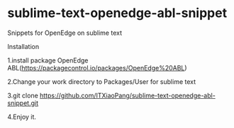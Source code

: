 # sublime-text-openedge-abl-snippet
Snippets for OpenEdge on sublime text

Installation

1.install package Open​Edge ABL(https://packagecontrol.io/packages/OpenEdge%20ABL)

2.Change your work directory to Packages/User for sublime text

3.git clone https://github.com/ITXiaoPang/sublime-text-openedge-abl-snippet.git

4.Enjoy it.
